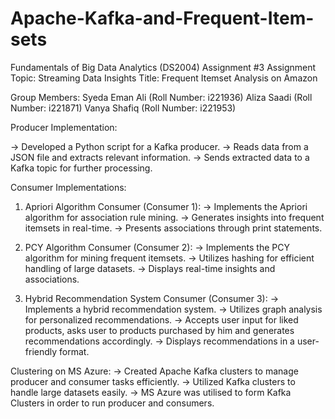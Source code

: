 # Apache-Kafka-and-Frequent-Item-sets

Fundamentals of Big Data Analytics (DS2004)
Assignment #3
Assignment Topic: Streaming Data Insights
Title: Frequent Itemset Analysis on Amazon

Group Members:
Syeda Eman Ali (Roll Number: i221936)
Aliza Saadi (Roll Number: i221871)
Vanya Shafiq (Roll Number: i221953)


Producer Implementation:

-> Developed a Python script for a Kafka producer.
-> Reads data from a JSON file and extracts relevant information.
-> Sends extracted data to a Kafka topic for further processing.

Consumer Implementations:

1. Apriori Algorithm Consumer (Consumer 1):
      -> Implements the Apriori algorithm for association rule mining.
      -> Generates insights into frequent itemsets in real-time.
      -> Presents associations through print statements.
   
2. PCY Algorithm Consumer (Consumer 2):
     -> Implements the PCY algorithm for mining frequent itemsets.
     -> Utilizes hashing for efficient handling of large datasets.
     -> Displays real-time insights and associations.
   
3. Hybrid Recommendation System Consumer (Consumer 3):
    -> Implements a hybrid recommendation system.
    -> Utilizes graph analysis for personalized recommendations.
    -> Accepts user input for liked products, asks user to products purchased by him and generates recommendations accordingly.
    -> Displays recommendations in a user-friendly format.

Clustering on MS Azure:
-> Created Apache Kafka clusters to manage producer and consumer tasks efficiently.
-> Utilized Kafka clusters to handle large datasets easily.
-> MS Azure was utilised to form Kafka Clusters in order to run producer and consumers.
